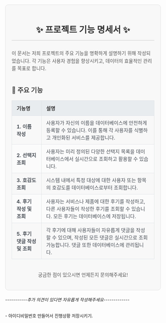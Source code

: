 <div style="font-family: 'Inter', sans-serif; padding: 20px; background-color: #f8f8f8; border-radius: 10px; border: 1px solid #e0e0e0;">

<h1 style="color: #333; text-align: center; border-bottom: 2px solid #ddd; padding-bottom: 15px; margin-bottom: 30px;">
✨ 프로젝트 기능 명세서 ✨
</h1>

<p style="font-size: 1.1em; color: #555; line-height: 1.6;">
이 문서는 저희 프로젝트의 주요 기능을 명확하게 설명하기 위해 작성되었습니다. 각 기능은 사용자 경험을 향상시키고, 데이터의 효율적인 관리를 목표로 합니다.
</p>

<h2 style="color: #444; margin-top: 40px; margin-bottom: 20px;">📌 주요 기능</h2>
<table style="width: 100%; border-collapse: collapse; margin-top: 20px;">
<thead>
<tr style="background-color: #e9ecef;">
<th style="padding: 12px 15px; border: 1px solid #dee2e6; text-align: left; font-weight: bold; color: #333;">기능명</th>
<th style="padding: 12px 15px; border: 1px solid #dee2e6; text-align: left; font-weight: bold; color: #333;">설명</th>
</tr>
</thead>
<tbody>
<tr>
<td style="padding: 10px 15px; border: 1px solid #dee2e6; color: #495057;"><strong>1. 이름 작성</strong></td>
<td style="padding: 10px 15px; border: 1px solid #dee2e6; color: #495057;">사용자가 자신의 이름을 데이터베이스에 안전하게 등록할 수 있습니다. 이를 통해 각 사용자를 식별하고 개인화된 서비스를 제공합니다.</td>
</tr>
<tr>
<td style="padding: 10px 15px; border: 1px solid #dee2e6; background-color: #fbfbfb; color: #495057;"><strong>2. 선택지 조회</strong></td>
<td style="padding: 10px 15px; border: 1px solid #dee2e6; background-color: #fbfbfb; color: #495057;">사용자는 미리 정의된 다양한 선택지 목록을 데이터베이스에서 실시간으로 조회하고 활용할 수 있습니다.</td>
</tr>
<tr>
<td style="padding: 10px 15px; border: 1px solid #dee2e6; color: #495057;"><strong>3. 호감도 조회</strong></td>
<td style="padding: 10px 15px; border: 1px solid #dee2e6; color: #495057;">시스템 내에서 특정 대상에 대한 사용자 또는 항목의 호감도를 데이터베이스로부터 조회합니다.</td>
</tr>
<tr>
<td style="padding: 10px 15px; border: 1px solid #dee2e6; background-color: #fbfbfb; color: #495057;"><strong>4. 후기 작성 및 조회</strong></td>
<td style="padding: 10px 15px; border: 1px solid #dee2e6; background-color: #fbfbfb; color: #495057;">사용자는 서비스나 제품에 대한 후기를 작성하고, 다른 사용자들이 작성한 후기를 조회할 수 있습니다. 모든 후기는 데이터베이스에 저장됩니다.</td>
</tr>
<tr>
<td style="padding: 10px 15px; border: 1px solid #dee2e6; color: #495057;"><strong>5. 후기 댓글 작성 및 조회</strong></td>
<td style="padding: 10px 15px; border: 1px solid #dee2e6; color: #495057;">각 후기에 대해 사용자들이 자유롭게 댓글을 작성할 수 있으며, 작성된 모든 댓글은 실시간으로 조회 가능합니다. 댓글 또한 데이터베이스에 관리됩니다.</td>
</tr>
</tbody>
</table>

<p style="font-size: 1.1em; color: #555; line-height: 1.6; margin-top: 40px; text-align: center;">
궁금한 점이 있으시면 언제든지 문의해주세요!
</p>
</div>

<h6>-----------추가 의견이 있다면 자유롭게 작성해주세요-------------</h6>
- 아이디비밀번호 만들어서 진행상황 저장시키기.


